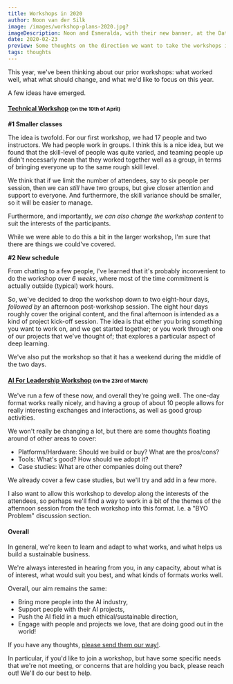 ```yaml
---
title: Workshops in 2020
author: Noon van der Silk
image: /images/workshop-plans-2020.jpg?
imageDescription: Noon and Esmeralda, with their new banner, at the Datathon for Social Good!
date: 2020-02-23
preview: Some thoughts on the direction we want to take the workshops in, this year.
tags: thoughts
---
```


This year, we've been thinking about our prior workshops: what worked well,
what what should change, and what we'd like to focus on this year.

A few ideas have emerged.


<!--more-->


#### [Technical Workshop](/technical-deep-learning-workshop.html) <small>(on the 10th of April)</small>

**#1 Smaller classes**

The idea is twofold. For our first workshop, we had 17 people and two
instructors. We had people work in groups. I think this is a nice idea, but we
found that the skill-level of people was quite varied, and teaming people up
didn't necessarly mean that they worked together well as a group, in terms of
bringing everyone up to the same rough skill level.

We think that if we limit the number of attendees, say to six people per
session, then we can _still_ have two groups, but give closer attention
and support to everyone. And furthermore, the skill variance should be
smaller, so it will be easier to manage.

Furthermore, and importantly, _we can also change the workshop content_ to
suit the interests of the participants.

While we were able to do this a bit in the larger workshop, I'm sure that
there are things we could've covered.

**#2 New schedule**

From chatting to a few people, I've learned that it's probably inconvenient to
do the workshop over _6 weeks_, where most of the time commitment is actually
outside (typical) work hours.

So, we've decided to drop the workshop down to two eight-hour days, _followed by_ an
afternoon post-workshop session. The eight hour days roughly cover the original
content, and the final afternoon is intended as a kind of project kick-off
session. The idea is that either you bring something you want to work on,
and we get started together; or you work through one of our projects that
we've thought of; that explores a particular aspect of deep learning.

We've also put the workshop so that it has a weekend during the middle of the
two days.


#### [AI For Leadership Workshop](/ai-for-leadership.html) <small>(on the 23rd of March)</small>


We've run a few of these now, and overall they're going well. The one-day
format works really nicely, and having a group of about 10 people allows for
really interesting exchanges and interactions, as well as good group
activities.

We won't really be changing a lot, but there are some thoughts floating around
of other areas to cover:

- Platforms/Hardware:  Should we build or buy? What are the pros/cons?
- Tools: What's good? How should we adopt it?
- Case studies: What are other companies doing out there?

We already cover a few case studies, but we'll try and add in a few more.

I also want to allow this workshop to develop along the interests of the
attendees, so perhaps we'll find a way to work in a bit of the themes of the
afternoon session from the tech workshop into this format. I.e. a "BYO
Problem" discussion section.


#### Overall

In general, we're keen to learn and adapt to what works, and what helps us
build a sustainable business.

We're always interested in hearing from you, in any capacity, about what is of
interest, what would suit you best, and what kinds of formats works well.

Overall, our aim remains the same:

- Bring more people into the AI industry,
- Support people with their AI projects,
- Push the AI field in a much ethical/sustainable direction,
- Engage with people and projects we love, that are doing good out in the
world!

If you have any thoughts, [please send them our way!](/contact.html).

In particular, if you'd like to join a workshop, but have some specific needs
that we're not meeting, or concerns that are holding you back, please reach
out! We'll do our best to help.
